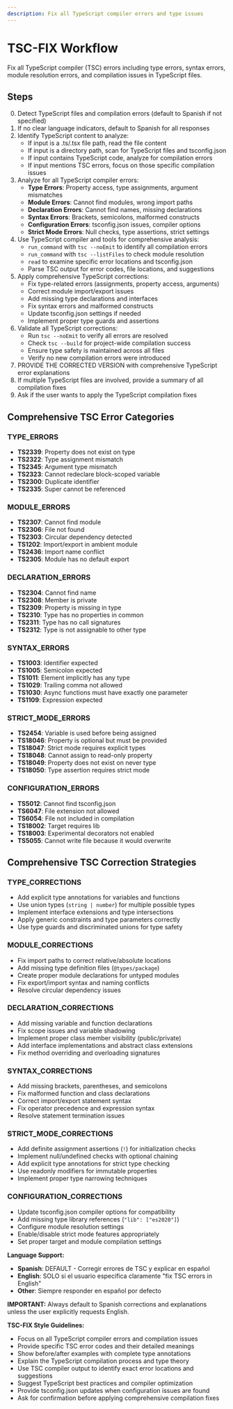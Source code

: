 ```yaml
---
description: Fix all TypeScript compiler errors and type issues
---
```


# TSC-FIX Workflow

Fix all TypeScript compiler (TSC) errors including type errors, syntax errors, module resolution errors, and compilation issues in TypeScript files.

## Steps

0. Detect TypeScript files and compilation errors (default to Spanish if not specified)
1. If no clear language indicators, default to Spanish for all responses
2. Identify TypeScript content to analyze:
   - If input is a .ts/.tsx file path, read the file content
   - If input is a directory path, scan for TypeScript files and tsconfig.json
   - If input contains TypeScript code, analyze for compilation errors
   - If input mentions TSC errors, focus on those specific compilation issues
3. Analyze for all TypeScript compiler errors:
   - **Type Errors**: Property access, type assignments, argument mismatches
   - **Module Errors**: Cannot find modules, wrong import paths
   - **Declaration Errors**: Cannot find names, missing declarations
   - **Syntax Errors**: Brackets, semicolons, malformed constructs
   - **Configuration Errors**: tsconfig.json issues, compiler options
   - **Strict Mode Errors**: Null checks, type assertions, strict settings
4. Use TypeScript compiler and tools for comprehensive analysis:
   - `run_command` with `tsc --noEmit` to identify all compilation errors
   - `run_command` with `tsc --listFiles` to check module resolution
   - `read` to examine specific error locations and tsconfig.json
   - Parse TSC output for error codes, file locations, and suggestions
5. Apply comprehensive TypeScript corrections:
   - Fix type-related errors (assignments, property access, arguments)
   - Correct module import/export issues
   - Add missing type declarations and interfaces
   - Fix syntax errors and malformed constructs
   - Update tsconfig.json settings if needed
   - Implement proper type guards and assertions
6. Validate all TypeScript corrections:
   - Run `tsc --noEmit` to verify all errors are resolved
   - Check `tsc --build` for project-wide compilation success
   - Ensure type safety is maintained across all files
   - Verify no new compilation errors were introduced
7. PROVIDE THE CORRECTED VERSION with comprehensive TypeScript error explanations
8. If multiple TypeScript files are involved, provide a summary of all compilation fixes
9. Ask if the user wants to apply the TypeScript compilation fixes

## Comprehensive TSC Error Categories

### TYPE_ERRORS
- **TS2339**: Property does not exist on type
- **TS2322**: Type assignment mismatch
- **TS2345**: Argument type mismatch
- **TS2323**: Cannot redeclare block-scoped variable
- **TS2300**: Duplicate identifier
- **TS2335**: Super cannot be referenced

### MODULE_ERRORS
- **TS2307**: Cannot find module
- **TS2306**: File not found
- **TS2303**: Circular dependency detected
- **TS1202**: Import/export in ambient module
- **TS2436**: Import name conflict
- **TS2305**: Module has no default export

### DECLARATION_ERRORS
- **TS2304**: Cannot find name
- **TS2308**: Member is private
- **TS2309**: Property is missing in type
- **TS2310**: Type has no properties in common
- **TS2311**: Type has no call signatures
- **TS2312**: Type is not assignable to other type

### SYNTAX_ERRORS
- **TS1003**: Identifier expected
- **TS1005**: Semicolon expected
- **TS1011**: Element implicitly has any type
- **TS1029**: Trailing comma not allowed
- **TS1030**: Async functions must have exactly one parameter
- **TS1109**: Expression expected

### STRICT_MODE_ERRORS
- **TS2454**: Variable is used before being assigned
- **TS18046**: Property is optional but must be provided
- **TS18047**: Strict mode requires explicit types
- **TS18048**: Cannot assign to read-only property
- **TS18049**: Property does not exist on never type
- **TS18050**: Type assertion requires strict mode

### CONFIGURATION_ERRORS
- **TS5012**: Cannot find tsconfig.json
- **TS6047**: File extension not allowed
- **TS6054**: File not included in compilation
- **TS18002**: Target requires lib
- **TS18003**: Experimental decorators not enabled
- **TS5055**: Cannot write file because it would overwrite

## Comprehensive TSC Correction Strategies

### TYPE_CORRECTIONS
- Add explicit type annotations for variables and functions
- Use union types (`string | number`) for multiple possible types
- Implement interface extensions and type intersections
- Apply generic constraints and type parameters correctly
- Use type guards and discriminated unions for type safety

### MODULE_CORRECTIONS
- Fix import paths to correct relative/absolute locations
- Add missing type definition files (`@types/package`)
- Create proper module declarations for untyped modules
- Fix export/import syntax and naming conflicts
- Resolve circular dependency issues

### DECLARATION_CORRECTIONS
- Add missing variable and function declarations
- Fix scope issues and variable shadowing
- Implement proper class member visibility (public/private)
- Add interface implementations and abstract class extensions
- Fix method overriding and overloading signatures

### SYNTAX_CORRECTIONS
- Add missing brackets, parentheses, and semicolons
- Fix malformed function and class declarations
- Correct import/export statement syntax
- Fix operator precedence and expression syntax
- Resolve statement termination issues

### STRICT_MODE_CORRECTIONS
- Add definite assignment assertions (`!`) for initialization checks
- Implement null/undefined checks with optional chaining
- Add explicit type annotations for strict type checking
- Use readonly modifiers for immutable properties
- Implement proper type narrowing techniques

### CONFIGURATION_CORRECTIONS
- Update tsconfig.json compiler options for compatibility
- Add missing type library references (`"lib": ["es2020"]`)
- Configure module resolution settings
- Enable/disable strict mode features appropriately
- Set proper target and module compilation settings

**Language Support:**
- **Spanish**: DEFAULT - Corregir errores de TSC y explicar en español
- **English**: SOLO si el usuario especifica claramente "fix TSC errors in English"
- **Other**: Siempre responder en español por defecto

**IMPORTANT:** Always default to Spanish corrections and explanations unless the user explicitly requests English.

**TSC-FIX Style Guidelines:**
- Focus on all TypeScript compiler errors and compilation issues
- Provide specific TSC error codes and their detailed meanings
- Show before/after examples with complete type annotations
- Explain the TypeScript compilation process and type theory
- Use TSC compiler output to identify exact error locations and suggestions
- Suggest TypeScript best practices and compiler optimization
- Provide tsconfig.json updates when configuration issues are found
- Ask for confirmation before applying comprehensive compilation fixes